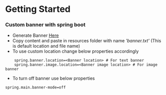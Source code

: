 # Getting Started

### Custom banner with spring boot

- Generate Banner [Here](https://springhow.com/spring-boot-banner-generator/)
- Copy content and paste in resources folder with name *'banner.txt'* (This is default location and file name)
- To use custom location change below properties accordingly
```properties
    spring.banner.location=<Banner location> # For text banner
    spring.banner.image.location=<Banner image location> # For image banner
```
- To turn off banner use below properties
```properties
spring.main.banner-mode=off
```
